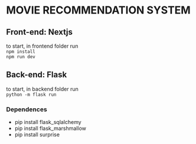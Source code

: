 # MOVIE RECOMMENDATION SYSTEM
## Front-end: Nextjs
to start, in frontend folder run\
```npm install```\
```npm run dev```
## Back-end: Flask
to start, in backend folder run\
```python -m flask run ```

### Dependences
* pip install flask_sqlalchemy
* pip install flask_marshmallow
* pip install surprise
